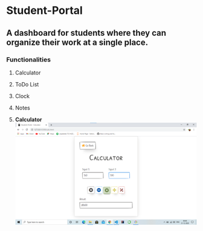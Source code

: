 # Student-Portal
## A dashboard for students where they can organize their work at a single place.

### Functionalities 
1. Calculator  
2. ToDo List
3. Clock
4. Notes

1. **Calculator**
![calculator](/images/readme/calculator.png)